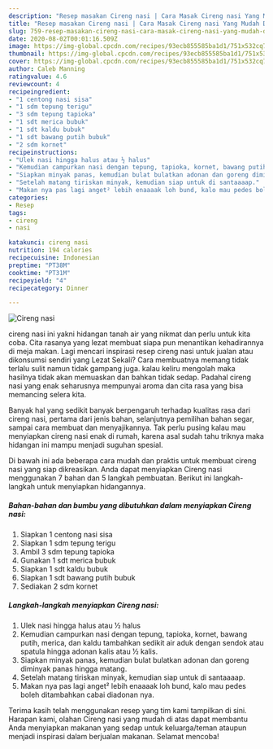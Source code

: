 ```yaml
---
description: "Resep masakan Cireng nasi | Cara Masak Cireng nasi Yang Mudah Dan Praktis"
title: "Resep masakan Cireng nasi | Cara Masak Cireng nasi Yang Mudah Dan Praktis"
slug: 759-resep-masakan-cireng-nasi-cara-masak-cireng-nasi-yang-mudah-dan-praktis
date: 2020-08-02T00:01:16.509Z
image: https://img-global.cpcdn.com/recipes/93ecb855585ba1d1/751x532cq70/cireng-nasi-foto-resep-utama.jpg
thumbnail: https://img-global.cpcdn.com/recipes/93ecb855585ba1d1/751x532cq70/cireng-nasi-foto-resep-utama.jpg
cover: https://img-global.cpcdn.com/recipes/93ecb855585ba1d1/751x532cq70/cireng-nasi-foto-resep-utama.jpg
author: Caleb Manning
ratingvalue: 4.6
reviewcount: 4
recipeingredient:
- "1 centong nasi sisa"
- "1 sdm tepung terigu"
- "3 sdm tepung tapioka"
- "1 sdt merica bubuk"
- "1 sdt kaldu bubuk"
- "1 sdt bawang putih bubuk"
- "2 sdm kornet"
recipeinstructions:
- "Ulek nasi hingga halus atau ½ halus"
- "Kemudian campurkan nasi dengan tepung, tapioka, kornet, bawang putih, merica, dan kaldu tambahkan sedikit air aduk dengan sendok atau spatula hingga adonan kalis atau ½ kalis."
- "Siapkan minyak panas, kemudian bulat bulatkan adonan dan goreng diminyak panas hingga matang."
- "Setelah matang tiriskan minyak, kemudian siap untuk di santaaaap."
- "Makan nya pas lagi anget² lebih enaaaak loh bund, kalo mau pedes boleh ditambahkan cabai diadonan nya."
categories:
- Resep
tags:
- cireng
- nasi

katakunci: cireng nasi 
nutrition: 194 calories
recipecuisine: Indonesian
preptime: "PT38M"
cooktime: "PT31M"
recipeyield: "4"
recipecategory: Dinner

---
```



![Cireng nasi](https://img-global.cpcdn.com/recipes/93ecb855585ba1d1/751x532cq70/cireng-nasi-foto-resep-utama.jpg)


cireng nasi ini yakni hidangan tanah air yang nikmat dan perlu untuk kita coba. Cita rasanya yang lezat membuat siapa pun menantikan kehadirannya di meja makan.
Lagi mencari inspirasi resep cireng nasi untuk jualan atau dikonsumsi sendiri yang Lezat Sekali? Cara membuatnya memang tidak terlalu sulit namun tidak gampang juga. kalau keliru mengolah maka hasilnya tidak akan memuaskan dan bahkan tidak sedap. Padahal cireng nasi yang enak seharusnya mempunyai aroma dan cita rasa yang bisa memancing selera kita.

Banyak hal yang sedikit banyak berpengaruh terhadap kualitas rasa dari cireng nasi, pertama dari jenis bahan, selanjutnya pemilihan bahan segar, sampai cara membuat dan menyajikannya. Tak perlu pusing kalau mau menyiapkan cireng nasi enak di rumah, karena asal sudah tahu triknya maka hidangan ini mampu menjadi suguhan spesial.




Di bawah ini ada beberapa cara mudah dan praktis untuk membuat cireng nasi yang siap dikreasikan. Anda dapat menyiapkan Cireng nasi menggunakan 7 bahan dan 5 langkah pembuatan. Berikut ini langkah-langkah untuk menyiapkan hidangannya.

<!--inarticleads1-->

##### Bahan-bahan dan bumbu yang dibutuhkan dalam menyiapkan Cireng nasi:

1. Siapkan 1 centong nasi sisa
1. Siapkan 1 sdm tepung terigu
1. Ambil 3 sdm tepung tapioka
1. Gunakan 1 sdt merica bubuk
1. Siapkan 1 sdt kaldu bubuk
1. Siapkan 1 sdt bawang putih bubuk
1. Sediakan 2 sdm kornet




<!--inarticleads2-->

##### Langkah-langkah menyiapkan Cireng nasi:

1. Ulek nasi hingga halus atau ½ halus
1. Kemudian campurkan nasi dengan tepung, tapioka, kornet, bawang putih, merica, dan kaldu tambahkan sedikit air aduk dengan sendok atau spatula hingga adonan kalis atau ½ kalis.
1. Siapkan minyak panas, kemudian bulat bulatkan adonan dan goreng diminyak panas hingga matang.
1. Setelah matang tiriskan minyak, kemudian siap untuk di santaaaap.
1. Makan nya pas lagi anget² lebih enaaaak loh bund, kalo mau pedes boleh ditambahkan cabai diadonan nya.




Terima kasih telah menggunakan resep yang tim kami tampilkan di sini. Harapan kami, olahan Cireng nasi yang mudah di atas dapat membantu Anda menyiapkan makanan yang sedap untuk keluarga/teman ataupun menjadi inspirasi dalam berjualan makanan. Selamat mencoba!
